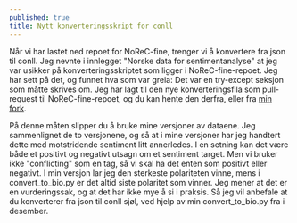```yaml
---
published: true
title: Nytt konverteringsskript for conll
---
```

Når vi har lastet ned repoet for NoReC-fine, trenger vi å konvertere fra json til conll. Jeg nevnte i innlegget "Norske data for sentimentanalyse" at jeg var usikker på konverteringsskriptet som ligger i NoReC-fine-repoet. Jeg har sett på det, og funnet hva som var greia: Det var en try-except seksjon som måtte skrives om. Jeg har lagt til den nye konverteringsfila som pull-request til NoReC-fine-repoet, og du kan hente den derfra, eller fra [min fork](https://github.com/egilron/norec_fine/blob/master/convert_to_bio.py). 

På denne måten slipper du å bruke mine versjoner av dataene. Jeg sammenlignet de to versjonene, og så at i mine versjoner har jeg handtert dette med motstridende sentiment litt annerledes. I en setning kan det være både et positivt og negativt utsagn om et sentiment target. Men vi bruker ikke "conflicting" som en tag, så vi skal ha det enten som positivt eller negativt. I min versjon lar jeg den sterkeste polariteten vinne, mens i  convert_to_bio.py er det altid siste polaritet som vinner. Jeg mener at det er en vurderingssak, og at det har ikke mye å si i praksis. Så jeg vil anbefale at du konverterer fra json til conll sjøl, ved hjelp av min convert_to_bio.py fra i desember.
